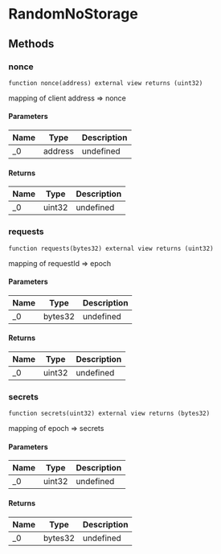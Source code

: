 # RandomNoStorage









## Methods

### nonce

```solidity
function nonce(address) external view returns (uint32)
```

mapping of client address =&gt; nonce



#### Parameters

| Name | Type | Description |
|---|---|---|
| _0 | address | undefined

#### Returns

| Name | Type | Description |
|---|---|---|
| _0 | uint32 | undefined

### requests

```solidity
function requests(bytes32) external view returns (uint32)
```

mapping of requestId =&gt; epoch



#### Parameters

| Name | Type | Description |
|---|---|---|
| _0 | bytes32 | undefined

#### Returns

| Name | Type | Description |
|---|---|---|
| _0 | uint32 | undefined

### secrets

```solidity
function secrets(uint32) external view returns (bytes32)
```

mapping of epoch =&gt; secrets



#### Parameters

| Name | Type | Description |
|---|---|---|
| _0 | uint32 | undefined

#### Returns

| Name | Type | Description |
|---|---|---|
| _0 | bytes32 | undefined




